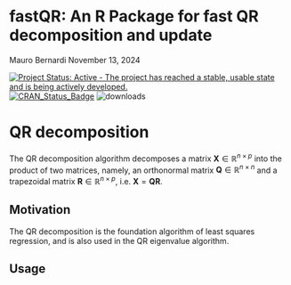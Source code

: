 fastQR: An R Package for fast QR decomposition and update
================
Mauro Bernardi
November 13, 2024

[![Project Status: Active - The project has reached a stable, usable
state and is being actively
developed.](http://www.repostatus.org/badges/0.1.0/active.svg)](http://www.repostatus.org/#active)
[![CRAN_Status_Badge](http://www.r-pkg.org/badges/version/fdaSP)](https://CRAN.R-project.org/package=fdaSP)
![downloads](http://cranlogs.r-pkg.org/badges/grand-total/fdaSP)

# QR decomposition

The QR decomposition algorithm decomposes a matrix
$\mathbf{X}\in\mathbb{R}^{n\times p}$ into the product of two matrices,
namely, an orthonormal matrix $\mathbf{Q}\in\mathbb{R}^{n\times n}$ and
a trapezoidal matrix $\mathbf{R}\in\mathbb{R}^{n\times p}$,
i.e. $\mathbf{X}=\mathbf{Q}\mathbf{R}$.

## Motivation

The QR decomposition is the foundation algorithm of least squares
regression, and is also used in the QR eigenvalue algorithm.

## Usage
